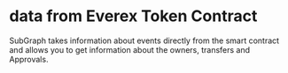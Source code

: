 # data from Everex Token Contract
SubGraph takes information about events directly from the smart contract and allows you to get information about the owners, transfers and Approvals.

